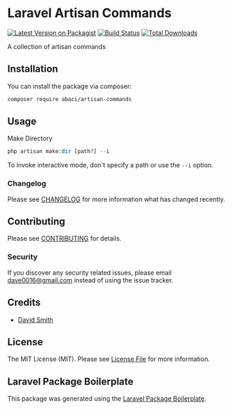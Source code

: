 # Laravel Artisan Commands

[![Latest Version on Packagist](https://img.shields.io/packagist/v/abaci/artisan-commands.svg?style=flat-square)](https://packagist.org/packages/abaci/artisan-commands)
[![Build Status](https://img.shields.io/travis/abaci/artisan-commands/master.svg?style=flat-square)](https://travis-ci.org/davidsmithitsandbox/abaci-artisan-commands)
[![Total Downloads](https://img.shields.io/packagist/dt/abaci/artisan-commands.svg?style=flat-square)](https://packagist.org/packages/abaci/artisan-commands)

A collection of artisan commands

## Installation

You can install the package via composer:

```bash
composer require abaci/artisan-commands
```

## Usage


Make Directory
``` php
php artisan make:dir [path?] --i
```
To invoke interactive mode, don't specify a path or use the `--i` option.

### Changelog

Please see [CHANGELOG](CHANGELOG.md) for more information what has changed recently.

## Contributing

Please see [CONTRIBUTING](CONTRIBUTING.md) for details.

### Security

If you discover any security related issues, please email dave0016@gmail.com instead of using the issue tracker.

## Credits

- [David Smith](https://github.com/abaci)

## License

The MIT License (MIT). Please see [License File](LICENSE.md) for more information.

## Laravel Package Boilerplate

This package was generated using the [Laravel Package Boilerplate](https://laravelpackageboilerplate.com).